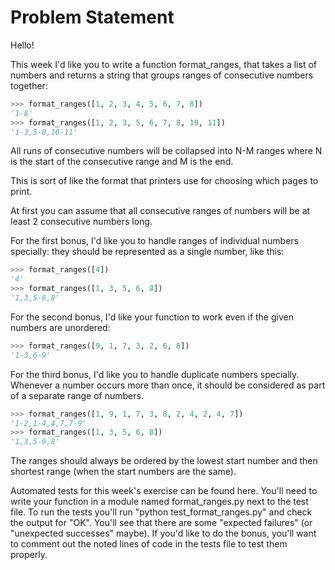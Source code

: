 # Problem Statement

Hello!

This week I'd like you to write a function format_ranges, that takes a list of numbers and returns a string that groups ranges of consecutive numbers together:

```python
>>> format_ranges([1, 2, 3, 4, 5, 6, 7, 8])
'1-8'
>>> format_ranges([1, 2, 3, 5, 6, 7, 8, 10, 11])
'1-3,5-8,10-11'
```

All runs of consecutive numbers will be collapsed into N-M ranges where N is the start of the consecutive range and M is the end.

This is sort of like the format that printers use for choosing which pages to print.

At first you can assume that all consecutive ranges of numbers will be at least 2 consecutive numbers long.

For the first bonus, I'd like you to handle ranges of individual numbers specially: they should be represented as a single number, like this:

```python
>>> format_ranges([4])
'4'
>>> format_ranges([1, 3, 5, 6, 8])
'1,3,5-6,8'
```

For the second bonus, I'd like your function to work even if the given numbers are unordered:

```python
>>> format_ranges([9, 1, 7, 3, 2, 6, 8])
'1-3,6-9'
```

For the third bonus, I'd like you to handle duplicate numbers specially. Whenever a number occurs more than once, it should be considered as part of a separate range of numbers.

```python
>>> format_ranges([1, 9, 1, 7, 3, 8, 2, 4, 2, 4, 7])
'1-2,1-4,4,7,7-9'
>>> format_ranges([1, 3, 5, 6, 8])
'1,3,5-6,8'
```

The ranges should always be ordered by the lowest start number and then shortest range (when the start numbers are the same).

Automated tests for this week's exercise can be found here. You'll need to write your function in a module named format_ranges.py next to the test file. To run the tests you'll run "python test_format_ranges.py" and check the output for "OK". You'll see that there are some "expected failures" (or "unexpected successes" maybe). If you'd like to do the bonus, you'll want to comment out the noted lines of code in the tests file to test them properly.
